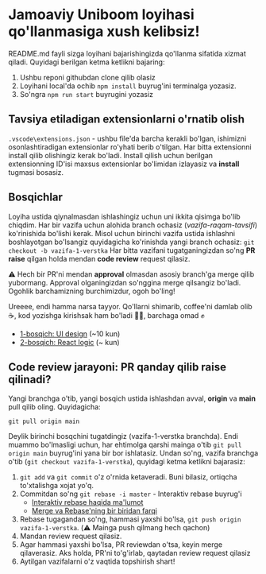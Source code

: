 # Jamoaviy Uniboom loyihasi qo'llanmasiga xush kelibsiz!

README.md fayli sizga loyihani bajarishingizda qo'llanma sifatida xizmat qiladi.
Quyidagi berilgan ketma ketlikni bajaring:

1. Ushbu reponi githubdan clone qilib olasiz
2. Loyihani local'da ochib `npm install` buyrug'ini terminalga yozasiz.
3. So'ngra `npm run start` buyrugini yozasiz


## Tavsiya etiladigan extensionlarni o'rnatib olish

`.vscode\extensions.json` - ushbu file'da barcha kerakli bo'lgan, ishimizni
osonlashtiradigan extensionlar ro'yhati berib o'tilgan. Har bitta extensionni
install qilib olishingiz kerak bo'ladi. Install qilish uchun berilgan
extensionning ID'isi maxsus extensionlar bo'limidan izlayasiz va **install**
tugmasi bosasiz.

## Bosqichlar

Loyiha ustida qiynalmasdan ishlashingiz uchun uni ikkita qisimga bo'lib chiqdim.
Har bir vazifa uchun alohida branch ochasiz (_vazifa-raqam-tavsifi_)
ko'rinishida bo'lishi kerak. Misol uchun birinchi vazifa ustida ishlashni
boshlayotgan bo'lsangiz quyidagicha ko'rinishda yangi branch ochasiz:
`git checkout -b vazifa-1-verstka` Har bitta vazifani tugatganingizdan so'ng
**PR raise** qilgan holda mendan **code review** request qilasiz.

⚠️ Hech bir PR'ni mendan **approval** olmasdan asosiy branch'ga merge qilib
yubormang. Approval olganingizdan so'nggina merge qilsangiz bo'ladi. Ogohlik
barchamizning burchimizdur, ogoh bo'ling!

Ureeee, endi hamma narsa tayyor. Qo'llarni shimarib, coffee'ni damlab olib ☕,
kod yozishga kirishsak ham bo'ladi 👩‍💻, barchaga omad ✊

- [1-bosqich: UI design](src/instructions/1-bosqich.md) (~10 kun)
- [2-bosqich: React logic](src/instructions/2-bosqich.md) (~ kun)

## Code review jarayoni: PR qanday qilib raise qilinadi?

Yangi branchga o'tib, yangi bosqich ustida ishlashdan avval, **origin** va
**main** pull qilib oling. Quyidagicha:

```
git pull origin main
```

Deylik birinchi bosqchini tugatdingiz (vazifa-1-verstka branchda). Endi muammo
bo'lmasligi uchun, har ehtimolga qarshi mainga o'tib `git pull origin main`
buyrug'ini yana bir bor ishlatasiz. Undan so'ng, vazifa branchga o'tib
(`git checkout vazifa-1-verstka`), quyidagi ketma ketlikni bajarasiz:

1. `git add` va `git commit` o'z o'rnida ketaveradi. Buni bilasiz, ortiqcha
   to'xtalishga xojat yo'q.
2. Commitdan so'ng `git rebase -i master` - Interaktiv rebase buyrug'i
   - [Interaktiv rebase haqida ma'lumot](https://www.youtube.com/watch?v=m-GIJOEh798&t=4s&ab_channel=Front-endSciencec%D0%A1%D0%B5%D1%80%D0%B3%D0%B5%D0%B5%D0%BC%D0%9F%D1%83%D0%B7%D0%B0%D0%BD%D0%BA%D0%BE%D0%B2%D1%8B%D0%B)
   - [Merge va Rebase'ning bir biridan farqi](https://www.youtube.com/watch?v=f1wnYdLEpgI&ab_channel=TheModernCoder)
3. Rebase tugagandan so'ng, hammasi yaxshi bo'lsa,
   `git push origin vazifa-1-verstka`. (⚠️ Mainga push qilmang hech qachon)
4. Mandan review request qilasiz.
5. Agar hammasi yaxshi bo'lsa, PR reviewdan o'tsa, keyin merge qilaverasiz. Aks
   holda, PR'ni to'g'irlab, qaytadan review request qilasiz
6. Aytilgan vazifalarni o'z vaqtida topshirish shart!



